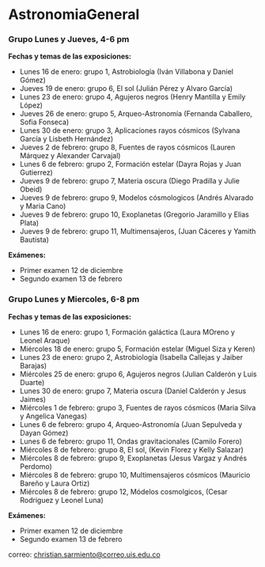 # AstronomiaGeneral

### Grupo Lunes y Jueves, 4-6 pm

**Fechas y temas de las exposiciones:**

- Lunes 16 de enero: grupo 1, Astrobiología (Iván Villabona y Daniel Gómez)
- Jueves 19 de enero:  grupo 6, El sol (Julián Pérez y Alvaro García)
- Lunes 23 de enero: grupo 4, Agujeros negros (Henry Mantilla y Emily López)
- Jueves 26 de enero: grupo 5, Arqueo-Astronomía (Fernanda Caballero, Sofia Fonseca)
- Lunes 30 de enero: grupo 3, Aplicaciones rayos cósmicos (Sylvana García y Lisbeth Hernández)
- Jueves 2 de febrero: grupo 8, Fuentes de rayos cósmicos (Lauren Márquez y Alexander Carvajal)
- Lunes 6 de febrero: grupo 2, Formación estelar (Dayra Rojas y Juan Gutierrez)
- Jueves 9 de febrero: grupo 7, Materia oscura (Diego Pradilla y Julie Obeid)
- Jueves 9 de febrero: grupo 9, Modelos cósmologicos (Andrés Alvarado y Maria Cano)
- Jueves 9 de febrero: grupo 10, Exoplanetas (Gregorio Jaramillo y Elias Plata)
- Jueves 9 de febrero: grupo 11, Multimensajeros, (Juan Cáceres y Yamith Bautista)

**Exámenes:**
- Primer examen 12 de diciembre
- Segundo examen 13 de febrero

### Grupo Lunes y Miercoles, 6-8 pm

**Fechas y temas de las exposiciones:**

- Lunes 16 de enero: grupo 1, Formación galáctica (Laura MOreno y Leonel Araque)
- Miércoles 18 de enero:  grupo 5, Formación estelar (Miguel Siza y Keren)
- Lunes 23 de enero: grupo 2, Astrobiología (Isabella Callejas y Jaiber Barajas)
- Miércoles 25 de enero: grupo 6, Agujeros negros (Julian Calderón y Luis Duarte)
- Lunes 30 de enero: grupo 7, Materia oscura (Daniel Calderón y Jesus Jaimes)
- Miércoles 1 de febrero: grupo 3, Fuentes de rayos cósmicos (Maria Silva y Angelica Vanegas)
- Lunes 6 de febrero: grupo 4, Arqueo-Astronomía (Juan Sepulveda y Dayan Gómez)
- Lunes 6 de febrero: grupo 11, Ondas gravitacionales (Camilo Forero)
- Miércoles 8 de febrero: grupo 8, El sol, (Kevin Florez y Kelly Salazar)
- Miércoles 8 de febrero: grupo 9, Exoplanetas (Jesus Vargaz y Andrés Perdomo)
- Miércoles 8 de febrero: grupo 10, Multimensajeros cósmicos (Mauricio Bareño y Laura Ortiz)
- Miércoles 8 de febrero: grupo 12, Módelos cosmolgicos, (Cesar Rodriguez y Leonel Luna)

**Exámenes:**
- Primer examen 12 de diciembre
- Segundo examen 13 de febrero

correo: christian.sarmiento@correo.uis.edu.co
